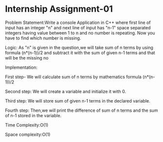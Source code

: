 # Internship Assignment-01

Problem Statement:Write a console Application in C++ where first line of input has an integer "n" and next line of input has "n-1" space separated integers having value between 1 to n and no number is repeating. Now you have to find which number is missing.

Logic: As "n" is given in the question,we will take sum of n terms by using formula (n*(n-1))/2 and subtract it with the sum of given n-1 terms and that will be the missing no

Implementation: 

First step- We will calculate sum of n terms by mathematics formula (n*(n-1))/2 

Second step: We will create a variable and initialize it with 0.
                
Third step: We will store sum of given n-1 terms in the declared variable.
                
Fourth step: Then,we will print the difference of sum of n terms and the sum of n-1 stored in the variable.

Time Complexity:O(1)

Space complexity:O(1)
                          
                
